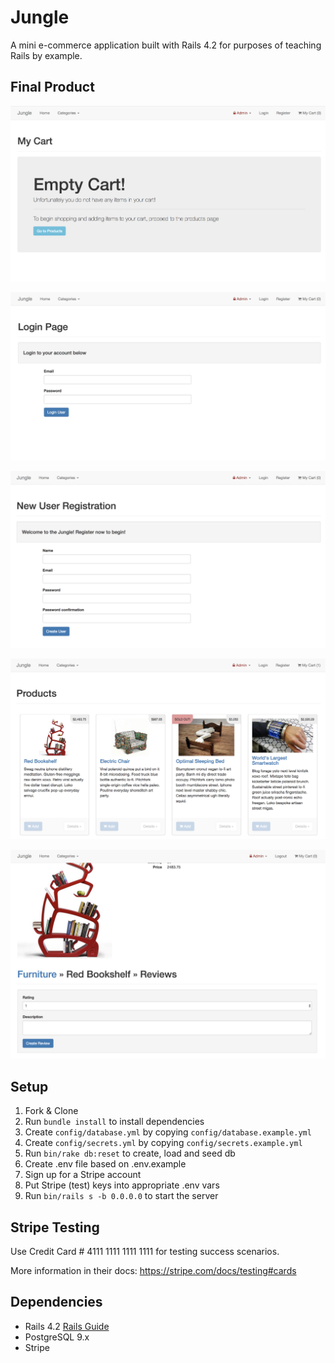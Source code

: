 # Jungle

A mini e-commerce application built with Rails 4.2 for purposes of teaching Rails by example.

## Final Product

![Jungle](https://github.com/chadder04/jungle-rails/blob/master/docs/display-cart.png)

![Jungle](https://github.com/chadder04/jungle-rails/blob/master/docs/display-login.png)

![Jungle](https://github.com/chadder04/jungle-rails/blob/master/docs/display-registration.png)

![Jungle](https://github.com/chadder04/jungle-rails/blob/master/docs/display-products.png)

![Jungle](https://github.com/chadder04/jungle-rails/blob/master/docs/display-product-reviews.png)



## Setup

1. Fork & Clone
2. Run `bundle install` to install dependencies
3. Create `config/database.yml` by copying `config/database.example.yml`
4. Create `config/secrets.yml` by copying `config/secrets.example.yml`
5. Run `bin/rake db:reset` to create, load and seed db
6. Create .env file based on .env.example
7. Sign up for a Stripe account
8. Put Stripe (test) keys into appropriate .env vars
9. Run `bin/rails s -b 0.0.0.0` to start the server

## Stripe Testing

Use Credit Card # 4111 1111 1111 1111 for testing success scenarios.

More information in their docs: <https://stripe.com/docs/testing#cards>

## Dependencies

* Rails 4.2 [Rails Guide](http://guides.rubyonrails.org/v4.2/)
* PostgreSQL 9.x
* Stripe
